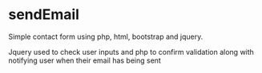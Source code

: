 # sendEmail

Simple contact form using php, html, bootstrap and jquery.

Jquery used to check user inputs and php to confirm validation along with notifying user when their email has being sent

